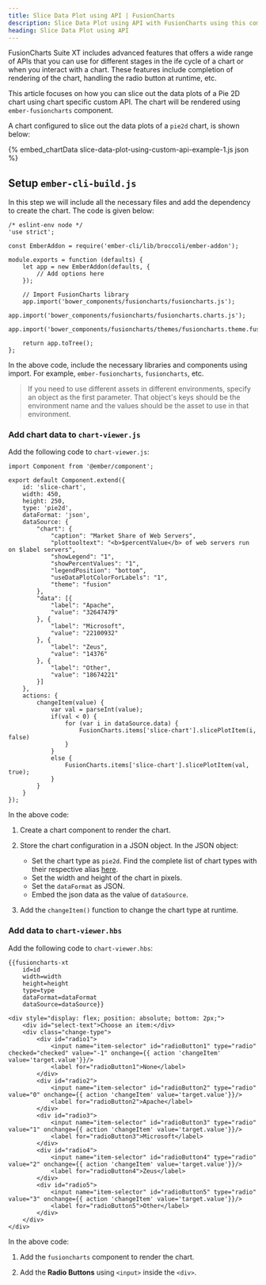 ```yaml
---
title: Slice Data Plot using API | FusionCharts
description: Slice Data Plot using API with FusionCharts using this comprehensive guide. Create visually appealing applications effortlessly. Visit our website now.
heading: Slice Data Plot using API
---
```


FusionCharts Suite XT includes advanced features that offers a wide range of APIs that you can use for different stages in the ife cycle of a chart or when you interact with a chart. These features include completion of rendering of the chart, handling the radio button at runtime, etc.

This article focuses on how you can slice out the data plots of a Pie 2D chart using chart specific custom API. The chart will be rendered using `ember-fusioncharts` component. 

A chart configured to slice out the data plots of a `pie2d` chart, is shown below:

{% embed_chartData slice-data-plot-using-custom-api-example-1.js json %}

## Setup `ember-cli-build.js`

In this step we will include all the necessary files and add the dependency to create the chart. The code is given below:

```
/* eslint-env node */
'use strict';

const EmberAddon = require('ember-cli/lib/broccoli/ember-addon');

module.exports = function (defaults) {
    let app = new EmberAddon(defaults, {
        // Add options here
    });

    // Import FusionCharts library
    app.import('bower_components/fusioncharts/fusioncharts.js');
    app.import('bower_components/fusioncharts/fusioncharts.charts.js');        
    app.import('bower_components/fusioncharts/themes/fusioncharts.theme.fusion.js');    

    return app.toTree();
};
```

In the above code, include the necessary libraries and components using import. For example, `ember-fusioncharts`, `fusioncharts`, etc.

> If you need to use different assets in different environments, specify an object as the first parameter. That object's keys should be the environment name and the values should be the asset to use in that environment.

### Add chart data to `chart-viewer.js`

Add the following code to `chart-viewer.js`:

```
import Component from '@ember/component';

export default Component.extend({    
    id: 'slice-chart',    
    width: 450,
    height: 250,
    type: 'pie2d',
    dataFormat: 'json',
    dataSource: {
        "chart": {
            "caption": "Market Share of Web Servers",
            "plottooltext": "<b>$percentValue</b> of web servers run on $label servers",
            "showLegend": "1",
            "showPercentValues": "1",
            "legendPosition": "bottom",
            "useDataPlotColorForLabels": "1",
            "theme": "fusion"
        },
        "data": [{
            "label": "Apache",
            "value": "32647479"
        }, {
            "label": "Microsoft",
            "value": "22100932"
        }, {
            "label": "Zeus",
            "value": "14376"
        }, {
            "label": "Other",
            "value": "18674221"
        }]
    },
    actions: {
        changeItem(value) {
            var val = parseInt(value);
            if(val < 0) {
                for (var i in dataSource.data) {
                    FusionCharts.items['slice-chart'].slicePlotItem(i, false)
                }
            }
            else {
                FusionCharts.items['slice-chart'].slicePlotItem(val, true);
            }
        }        
    }
});
```

In the above code:

1. Create a chart component to render the chart.

2. Store the chart configuration in a JSON object. In the JSON object:
    * Set the chart type as `pie2d`. Find the complete list of chart types with their respective alias [here](https://www.fusioncharts.com/dev/chart-guide/list-of-charts).
    * Set the width and height of the chart in pixels. 
    * Set the `dataFormat` as JSON.
    * Embed the json data as the value of `dataSource`.

3. Add the `changeItem()` function to change the chart type at runtime.

### Add data to `chart-viewer.hbs`

Add the following code to `chart-viewer.hbs`:

```
{{fusioncharts-xt
    id=id
    width=width
    height=height
    type=type
    dataFormat=dataFormat
    dataSource=dataSource}}

<div style="display: flex; position: absolute; bottom: 2px;">
    <div id="select-text">Choose an item:</div>
    <div class="change-type">
        <div id="radio1">
            <input name="item-selector" id="radioButton1" type="radio" checked="checked" value="-1" onchange={{ action 'changeItem' value='target.value'}}/>
            <label for="radioButton1">None</label>
        </div>
        <div id="radio2">
            <input name="item-selector" id="radioButton2" type="radio" value="0" onchange={{ action 'changeItem' value='target.value'}}/>
            <label for="radioButton2">Apache</label>
        </div>
        <div id="radio3">
            <input name="item-selector" id="radioButton3" type="radio" value="1" onchange={{ action 'changeItem' value='target.value'}}/>
            <label for="radioButton3">Microsoft</label>
        </div>
        <div id="radio4">
            <input name="item-selector" id="radioButton4" type="radio" value="2" onchange={{ action 'changeItem' value='target.value'}}/>
            <label for="radioButton4">Zeus</label>
        </div>
        <div id="radio5">
            <input name="item-selector" id="radioButton5" type="radio" value="3" onchange={{ action 'changeItem' value='target.value'}}/>
            <label for="radioButton5">Other</label>
        </div>
    </div>
</div>
```

In the above code:

1. Add the `fusioncharts` component to render the chart.

2. Add the **Radio Buttons** using `<input>` inside the `<div>`.
